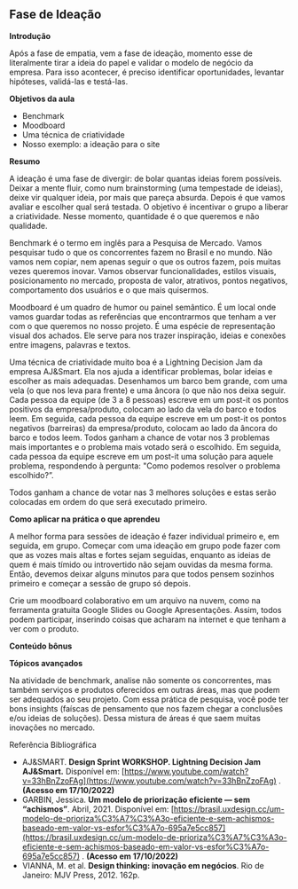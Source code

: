 ## Fase de Ideação

**Introdução**

Após a fase de empatia, vem a fase de ideação, momento esse de literalmente tirar a ideia do papel e validar o modelo de negócio da empresa. Para isso acontecer, é preciso identificar oportunidades, levantar hipóteses, validá-las e testá-las.

**Objetivos da aula**

-   Benchmark
-   Moodboard
-   Uma técnica de criatividade
-   Nosso exemplo: a ideação para o site

**Resumo**

A ideação é uma fase de divergir: de bolar quantas ideias forem possíveis. Deixar a mente fluir, como num brainstorming (uma tempestade de ideias), deixe vir qualquer ideia, por mais que pareça absurda. Depois é que vamos avaliar e escolher qual será testada. O objetivo é incentivar o grupo a liberar a criatividade. Nesse momento, quantidade é o que queremos e não qualidade.

Benchmark é o termo em inglês para a Pesquisa de Mercado. Vamos pesquisar tudo o que os concorrentes fazem no Brasil e no mundo. Não vamos nem copiar, nem apenas seguir o que os outros fazem, pois muitas vezes queremos inovar. Vamos observar funcionalidades, estilos visuais, posicionamento no mercado, proposta de valor, atrativos, pontos negativos, comportamento dos usuários e o que mais quisermos.

Moodboard é um quadro de humor ou painel semântico. É um local onde vamos guardar todas as referências que encontrarmos que tenham a ver com o que queremos no nosso projeto. É uma espécie de representação visual dos achados. Ele serve para nos trazer inspiração, ideias e conexões entre imagens, palavras e textos.

Uma técnica de criatividade muito boa é a Lightning Decision Jam da empresa AJ&Smart. Ela nos ajuda a identificar problemas, bolar ideias e escolher as mais adequadas. Desenhamos um barco bem grande, com uma vela (o que nos leva para frente) e uma âncora (o que não nos deixa seguir. Cada pessoa da equipe (de 3 a 8 pessoas) escreve em um post-it os pontos positivos da empresa/produto, colocam ao lado da vela do barco e todos leem. Em seguida, cada pessoa da equipe escreve em um post-it os pontos negativos (barreiras) da empresa/produto, colocam ao lado da âncora do barco e todos leem. Todos ganham a chance de votar nos 3 problemas mais importantes e o problema mais votado será o escolhido. Em seguida, cada pessoa da equipe escreve em um post-it uma solução para aquele problema, respondendo à pergunta: "Como podemos resolver o problema escolhido?”.

Todos ganham a chance de votar nas 3 melhores soluções e estas serão colocadas em ordem do que será executado primeiro.

**Como aplicar na prática o que aprendeu**

A melhor forma para sessões de ideação é fazer individual primeiro e, em seguida, em grupo. Começar com uma ideação em grupo pode fazer com que as vozes mais altas e fortes sejam seguidas, enquanto as ideias de quem é mais tímido ou introvertido não sejam ouvidas da mesma forma. Então, devemos deixar alguns minutos para que todos pensem sozinhos primeiro e começar a sessão de grupo só depois.

Crie um moodboard colaborativo em um arquivo na nuvem, como na ferramenta gratuita Google Slides ou Google Apresentações. Assim, todos podem participar, inserindo coisas que acharam na internet e que tenham a ver com o produto.

**Conteúdo bônus**

**Tópicos avançados**

Na atividade de benchmark, analise não somente os concorrentes, mas também serviços e produtos oferecidos em outras áreas, mas que podem ser adequados ao seu projeto. Com essa prática de pesquisa, você pode ter bons insights (faíscas de pensamento que nos fazem chegar a conclusões e/ou ideias de soluções). Dessa mistura de áreas é que saem muitas inovações no mercado.

Referência Bibliográfica

-   AJ&SMART. **Design Sprint WORKSHOP. Lightning Decision Jam AJ&Smart.** Disponível em: [https://www.youtube.com/watch?v=33hBnZzoFAg](https://www.youtube.com/watch?v=33hBnZzoFAg) . **(Acesso em 17/10/2022)**
-   GARBIN, Jessica. **Um modelo de priorização eficiente — sem “achismos”**. Abril, 2021. Disponível em: [https://brasil.uxdesign.cc/um-modelo-de-prioriza%C3%A7%C3%A3o-eficiente-e-sem-achismos-baseado-em-valor-vs-esfor%C3%A7o-695a7e5cc857](https://brasil.uxdesign.cc/um-modelo-de-prioriza%C3%A7%C3%A3o-eficiente-e-sem-achismos-baseado-em-valor-vs-esfor%C3%A7o-695a7e5cc857) . **(Acesso em 17/10/2022)**
-   VIANNA, M. et al. **Design thinking: inovação em negócios**. Rio de Janeiro: MJV Press, 2012. 162p.